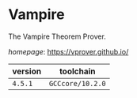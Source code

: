 # Vampire

The Vampire Theorem Prover.

*homepage*: <https://vprover.github.io/>

version | toolchain
--------|----------
``4.5.1`` | ``GCCcore/10.2.0``
